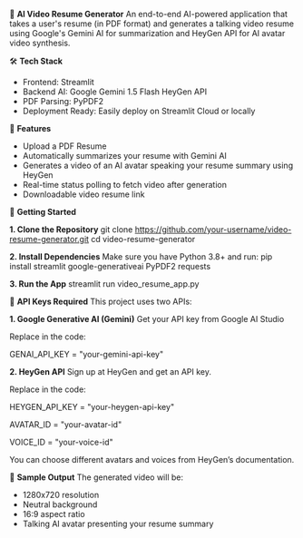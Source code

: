 🎥 **AI Video Resume Generator**
An end-to-end AI-powered application that takes a user's resume (in PDF format) and generates a talking video resume using Google's Gemini AI for summarization and HeyGen API for AI avatar video synthesis.



🛠️ **Tech Stack**
* Frontend: Streamlit
* Backend AI: Google Gemini 1.5 Flash
              HeyGen API
* PDF Parsing: PyPDF2
* Deployment Ready: Easily deploy on Streamlit Cloud or locally



📂 **Features**
* Upload a PDF Resume
* Automatically summarizes your resume with Gemini AI
* Generates a video of an AI avatar speaking your resume summary using HeyGen
* Real-time status polling to fetch video after generation
* Downloadable video resume link



🚀 **Getting Started**

**1. Clone the Repository**
git clone https://github.com/your-username/video-resume-generator.git
cd video-resume-generator

**2. Install Dependencies**
Make sure you have Python 3.8+ and run:
pip install streamlit google-generativeai PyPDF2 requests

**3. Run the App**
streamlit run video_resume_app.py



🔐 **API Keys Required**
This project uses two APIs:

**1. Google Generative AI (Gemini)**
Get your API key from Google AI Studio

Replace in the code:

GENAI_API_KEY = "your-gemini-api-key"

**2. HeyGen API**
Sign up at HeyGen and get an API key.

Replace in the code:

HEYGEN_API_KEY = "your-heygen-api-key"

AVATAR_ID = "your-avatar-id"

VOICE_ID = "your-voice-id"

You can choose different avatars and voices from HeyGen’s documentation.



📸 **Sample Output**
The generated video will be:
* 1280x720 resolution
* Neutral background
* 16:9 aspect ratio
* Talking AI avatar presenting your resume summary
